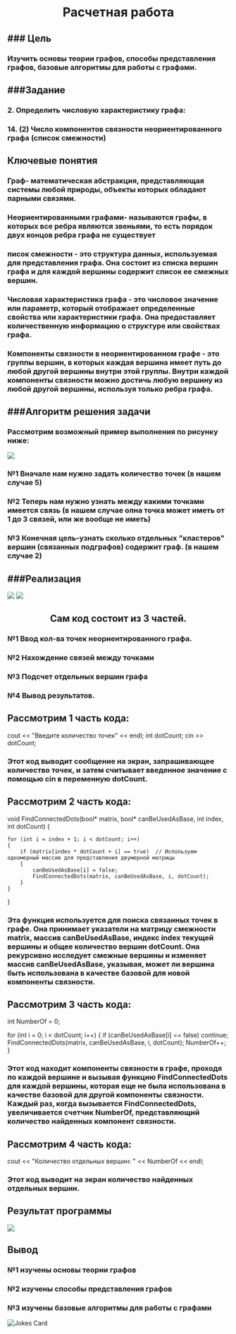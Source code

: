 <h1 align="center">Расчетная работа</h1>
<h2 align="left">### Цель</h2>

<h3 align="left">Изучить основы теории графов, способы представления графов, базовые алгоритмы для работы с графами.</h3>
<h2 align="left">###Задание</h2>

<h3 align="left">2. Определить числовую характеристику графа:</h3>
<h3 align="left">14. (2) Число компонентов связности неориентированного графа (список смежности)</h3>
<h2 align="left">Ключевые понятия</h2>
<h3 align="left">Граф- математическая абстракция, представляющая системы любой природы, объекты которых обладают парными связями.</h3>
<h3 align="left">Неориентированными графами- называются графы, в которых все ребра являются звеньями, то есть порядок двух концов ребра графа не существует</h3>
<h3 align="left">писок смежности - это структура данных, используемая для представления графа. Она состоит из списка вершин графа и для каждой вершины содержит список ее смежных вершин.</h3>
<h3 align="left">Числовая характеристика графа - это числовое значение или параметр, который отображает определенные свойства или характеристики графа. Она предоставляет количественную информацию о структуре или свойствах графа.</h3>
<h3 align="left">Компоненты связности в неориентированном графе - это группы вершин, в которых каждая вершина имеет путь до любой другой вершины внутри этой группы. Внутри каждой компоненты связности можно достичь любую вершину из любой другой вершины, используя только ребра графа.</h3>
<h2 align="left">###Алгоритм решения задачи</h2>
<h3 align="left">Рассмотрим возможный пример выполнения по рисунку ниже:</h3>
 <img src="images/5fdb29926c89c057338196.png"/>
 <h3 align="left">№1 Вначале нам нужно задать количество точек (в нашем случае 5)</h3>
 <h3 align="left">№2 Теперь нам нужно узнать между какими точками имеется связь (в нашем случае олна точка может иметь от 1 до 3 связей, или же вообще не иметь)</h3>
 <h3 align="left">№3 Конечная цель-узнать сколько отдельных "кластеров" вершин (связанных подграфов) содержит граф. (в нашем случае 2)</h3>
<h2 align="left">###Реализация</h2>
 <img src="images/Снимок экрана (17).png"/>
 <img src="images/Снимок экрана (18).png"/>
 <h2 align="center">Сам код состоит из 3 частей.</h2>

 <h3 align="left">№1 Ввод кол-ва точек неориентированного графа.</h3>
 <h3 align="left">№2 Нахождение связей между точками</h3>
 <h3 align="left">№3 Подсчет отдельных вершин графа</h3>
 <h3 align="left">№4 Вывод результатов.</h3>
<h2 align="left">Рассмотрим 1 часть кода:</h2>
cout << "Введите количество точек" << endl;
int dotCount;
cin >> dotCount;
<h3 align="left">Этот код выводит сообщение на экран, запрашивающее количество точек, и затем считывает введенное значение с помощью cin в переменную dotCount.</h3>
<h2 align="left">Рассмотрим 2 часть кода:</h2>
void FindConnectedDots(bool* matrix, bool* canBeUsedAsBase, int index, int dotCount)
{
    
    for (int i = index + 1; i < dotCount; i++)
    {
        if (matrix[index * dotCount + i] == true)  // Используем одномерный массив для представления двумерной матрицы
        {
            canBeUsedAsBase[i] = false;
            FindConnectedDots(matrix, canBeUsedAsBase, i, dotCount);
        }
    }
}
<h3 align="left">Эта функция используется для поиска связанных точек в графе. Она принимает указатели на матрицу смежности matrix, массив canBeUsedAsBase, индекс index текущей вершины и общее количество вершин dotCount. Она рекурсивно исследует смежные вершины и изменяет массив canBeUsedAsBase, указывая, может ли вершина быть использована в качестве базовой для новой компоненты связности.</h3>
<h2 align="left">Рассмотрим 3 часть кода:</h2>
int NumberOf = 0;

for (int i = 0; i < dotCount; i++)
{
    if (canBeUsedAsBase[i] == false) continue;
    FindConnectedDots(matrix, canBeUsedAsBase, i, dotCount);
    NumberOf++;
}
<h3 align="left">Этот код находит компоненты связности в графе, проходя по каждой вершине и вызывая функцию FindConnectedDots для каждой вершины, которая еще не была использована в качестве базовой для другой компоненты связности. Каждый раз, когда вызывается FindConnectedDots, увеличивается счетчик NumberOf, представляющий количество найденных компонент связности.</h3>
<h2 align="left">Рассмотрим 4 часть кода:</h2>
cout << "Количество отдельных вершин: " << NumberOf << endl;
<h3 align="left">Этот код выводит на экран количество найденных отдельных вершин.</h3>
 <h2 align="left">Результат программы</h2>
 <img src="images/Снимок экрана (19).png"/>
 <h2 align="left">Вывод</h2>
<h3 align="left"> №1 изучены основы теории графов</h3>
<h3 align="left"> №2 изучены способы представления графов</h3>
<h3 align="left"> №3 изучены базовые алгоритмы для работы с графами</h3>
 <img src="https://readme-jokes.vercel.app/api" alt="Jokes Card" />
